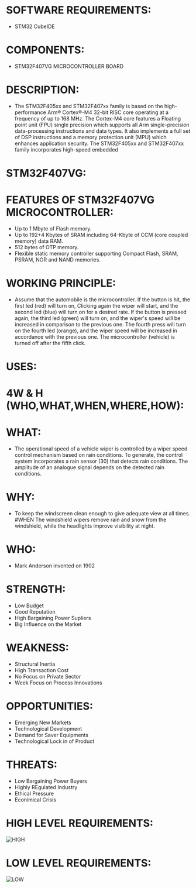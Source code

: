 # SOFTWARE REQUIREMENTS:
* STM32 CubeIDE
# COMPONENTS:
* STM32F407VG MICROCONTROLLER BOARD
# DESCRIPTION:
* The STM32F405xx and STM32F407xx family is based on the high-performance Arm® Cortex®-M4 32-bit RISC    core operating at a frequency of up to 168 MHz. The Cortex-M4 core features a Floating point unit (FPU) single precision which supports all Arm single-precision data-processing instructions and data types. It also implements a full set of DSP instructions and a memory protection unit (MPU) which enhances application security. The STM32F405xx and STM32F407xx family incorporates high-speed embedded 
# STM32F407VG:

# FEATURES OF STM32F407VG MICROCONTROLLER:
* Up to 1 Mbyte of Flash memory.
* Up to 192+4 Kbytes of SRAM including 64-Kbyte of CCM (core coupled memory) data RAM.
* 512 bytes of OTP memory.
* Flexible static memory controller supporting Compact Flash, SRAM, PSRAM, NOR and NAND memories.
# WORKING PRINCIPLE:
* Assume that the automobile is the microcontroller. If the button is hit, the first led (red) will turn on, Clicking again the wiper will start, and the second led (blue) will turn on for a desired rate. If the button is pressed again, the third led (green) will turn on, and the wiper's speed will be increased in comparison to the previous one. The fourth press will turn on the fourth led (orange), and the wiper speed will be increased in accordance with the previous one. The microcontroller (vehicle) is turned off after the fifth click.
# USES:

# 4W & H (WHO,WHAT,WHEN,WHERE,HOW):

# WHAT:
* The operational speed of a vehicle wiper is controlled by a wiper speed control mechanism based on rain conditions. To generate, the control system incorporates a rain sensor (30) that detects rain conditions. The amplitude of an analogue signal depends on the detected rain conditions.
# WHY:
* To keep the windscreen clean enough to give adequate view at all times. #WHEN The windshield wipers remove rain and snow from the windshield, while the headlights improve visibility at night.
# WHO:
* Mark Anderson invented on 1902
# STRENGTH:
* Low Budget
* Good Reputation
* High Bargaining Power Supliers
* Big Influence on the Market

# WEAKNESS:
* Structural Inertia
* High Transaction Cost
* No Focus on Private Sector
* Week Focus on Process Innovations

# OPPORTUNITIES:
* Emerging New Markets
* Technological Development
* Demand for Saver Equipments
* Technological Lock in of Product

# THREATS:
* Low Bargaining Power Buyers
* Highly REgulated Industry
* Ethical Pressure
* Econimical Crisis

# HIGH LEVEL REQUIREMENTS:
![HIGH](https://user-images.githubusercontent.com/102654901/168132048-2cd38c8f-9681-4766-9d16-d11e40d6b595.png)

# LOW LEVEL REQUIREMENTS:
![LOW](https://user-images.githubusercontent.com/102654901/168132311-239ead4b-1455-48ae-8607-ede11062d87a.png)

